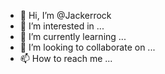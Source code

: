 - 👋 Hi, I’m @Jackerrock
- 👀 I’m interested in ...
- 🌱 I’m currently learning ...
- 💞️ I’m looking to collaborate on ...
- 📫 How to reach me ...

<!---
Jackerrock/Jackerrock is a ✨ special ✨ repository because its `README.md` (this file) appears on your GitHub profile.
You can click the Preview link to take a look at your changes.
--->
